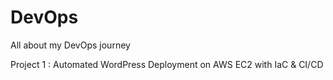 # DevOps
All about my DevOps journey

Project 1 : Automated WordPress Deployment on AWS EC2 with IaC & CI/CD
